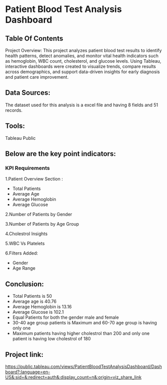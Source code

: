 # Patient Blood Test Analysis Dashboard

## Table Of Contents
Project Overview: This project analyzes patient blood test results to identify health patterns, detect anomalies, and monitor vital health indicators such as hemoglobin, WBC count, cholesterol, and glucose levels. Using Tableau, interactive dashboards were created to visualize trends, compare results across demographics, and support data-driven insights for early diagnosis and patient care improvement.

## Data Sources:
The dataset used for this analysis is a excel file and having 8 fields and 51 records.

## Tools:
Tableau Public

## Below are the key point indicators:
### KPI Requirements
1.Patient Overview Section : 
- Total Patients
- Average Age
- Average Hemoglobin
- Average Glucose

2.Number of Patients by Gender

3.Number of Patients by Age Group

4.Cholestrol Insights

5.WBC Vs Platelets

6.Filters Added:
- Gender
- Age Range

## Conclusion:
- Total Patients is 50
- Average age is 40.76
- Average Hemoglobin is 13.16
- Average Glucose is 102.1
- Equal Patients for both the gender male and female
- 30-40 age group patients is Maximum and 60-70 age group is having only one
- Maximum patients having higher cholestrol than 200 and only one patient is having low cholestrol of 180

## Project link:
https://public.tableau.com/views/PatientBloodTestAnalysisDashboard/Dashboard?:language=en-US&:sid=&:redirect=auth&:display_count=n&:origin=viz_share_link
